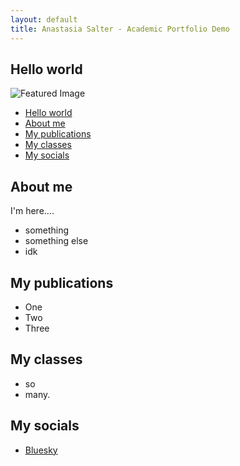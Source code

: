 ```yaml
---
layout: default
title: Anastasia Salter - Academic Portfolio Demo
---
```

## Hello world

![Featured Image](/assets/quilts.jpg)

- [Hello world](#hello-world)
- [About me](#about-me)
- [My publications](#my-publications)
- [My classes](#my-classes)
- [My socials](#my-socials)

## About me

I'm here....

- something
- something else
- idk

## My publications

- One
- Two
- Three

## My classes

- so
- many.

## My socials

- [Bluesky](https://bsky.app/profile/anasalter.bsky.social)

